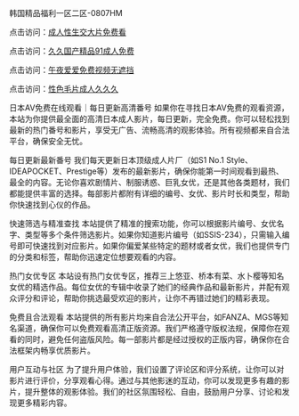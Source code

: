 韩国精品福利一区二区-0807HM

点击访问：<a href="https://heiliaozj3tjd.pages.dev">成人性生交大片免费看</a>

点击访问：<a href="https://heiliaowzu4ur.pages.dev">久久国产精品91成人免费</a>

点击访问：<a href="https://heiliaoxwd5i8.pages.dev">午夜爱爱免费视频无遮挡</a>

点击访问：<a href="https://heiliaoe8ajia.pages.dev">性色毛片成人久久久</a>

日本AV免费在线观看｜每日更新高清番号
如果你在寻找日本AV免费的观看资源，本站为你提供最全面的高清日本成人影片，每日更新，完全免费。你可以轻松找到最新的热门番号和影片，享受无广告、流畅高清的观影体验。所有视频都来自合法平台，确保安全无忧。

每日更新最新番号
我们每天更新日本顶级成人片厂（如S1 No.1 Style、IDEAPOCKET、Prestige等）发布的最新影片，确保你能第一时间观看到最热、最全的内容。无论你喜欢剧情片、制服诱惑、巨乳女优，还是其他各类题材，我们都能提供丰富的选择。每部影片都附有详细的编号、女优、影片时长和类型，帮助你快速找到心仪的作品。

快速筛选与精准查找
本站提供了精准的搜索功能，你可以根据影片编号、女优名字、类型等多个条件筛选影片。如果你知道影片编号（如SSIS-234），只需输入编号即可快速找到对应影片。如果你偏爱某些特定的题材或者女优，我们也提供专门的分类和标签，帮助你迅速定位想要观看的内容。

热门女优专区
本站设有热门女优专区，推荐三上悠亚、桥本有菜、水卜樱等知名女优的精选作品。每位女优的专辑中收录了她们的经典作品和最新影片，并配有观众评分和评论，帮助你挑选最受欢迎的影片，让你不再错过她们的精彩表现。

免费且合法观看
本站提供的所有影片均来自合法公开平台，如FANZA、MGS等知名渠道，确保你可以免费观看高清正版资源。我们严格遵守版权法规，保障你在观看的同时，避免任何盗版风险。每一部影片都是经过授权的正版内容，确保你在合法框架内畅享优质影片。

用户互动与社区
为了提升用户体验，我们设置了评论区和评分系统，让你可以对影片进行评价，分享观看心得。通过与其他影迷的互动，你可以发现更多有趣的影片，提升整体的观影体验。我们的社区氛围轻松、自由，鼓励用户分享、讨论和发现更多精彩内容。


<span style="display:none;">[Canonical link](）</span>
